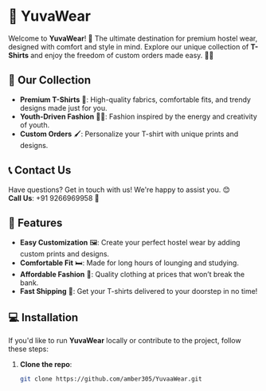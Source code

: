 # 👕 YuvaWear

Welcome to **YuvaWear**! 🎉 The ultimate destination for premium hostel wear, designed with comfort and style in mind. Explore our unique collection of **T-Shirts** and enjoy the freedom of custom orders made easy. 👚✨

## 🌟 Our Collection

- **Premium T-Shirts** 👕: High-quality fabrics, comfortable fits, and trendy designs made just for you.
- **Youth-Driven Fashion** 🧑‍🎤: Fashion inspired by the energy and creativity of youth.
- **Custom Orders** 🖌️: Personalize your T-shirt with unique prints and designs.
  
## 📞 Contact Us

Have questions? Get in touch with us! We're happy to assist you. 😊  
**Call Us**: +91 9266969958 📱

## 🚀 Features

- **Easy Customization** 🖼️: Create your perfect hostel wear by adding custom prints and designs.
- **Comfortable Fit** 🛏️: Made for long hours of lounging and studying.
- **Affordable Fashion** 💸: Quality clothing at prices that won’t break the bank.
- **Fast Shipping** 🚚: Get your T-shirts delivered to your doorstep in no time!

## 💻 Installation

If you'd like to run **YuvaWear** locally or contribute to the project, follow these steps:

1. **Clone the repo**:  
   ```bash
   git clone https://github.com/amber305/YuvaaWear.git
